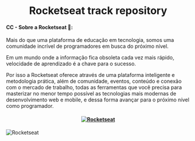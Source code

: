 <h1 align="center"> Rocketseat track repository </h1>

<h4> CC - Sobre a Rocketseat 🚀:</h4>
<p>Mais do que uma plataforma de educação em tecnologia, somos uma comunidade incrível de programadores em busca do próximo nível.
  
Em um mundo onde a informação fica obsoleta cada vez mais rápido, velocidade de aprendizado é a chave para o sucesso.

Por isso a Rocketseat oferece através de uma plataforma inteligente e metodologia prática, além de comunidade, eventos, conteúdo e conexão com o mercado de 
trabalho, todas as ferramentas que você precisa para masterizar no menor tempo possível as tecnologias mais modernas de desenvolvimento web e mobile, e dessa forma avançar para o próximo nível como programador.

</p>

<h4 align="center">

[![Rocketseat](https://img.shields.io/badge/-Rocketseat-blueviolet?style=for-the-badge&logo=Apache-RocketMQ&logoWidth=30&logoColor=critical&color=7159C1&labelColor=19191C)](https://rocketseat.com.br/)
</h4>

![Rocketseat](https://miro.medium.com/max/3840/1*34-5tbanwB0yo0ccyP_7oA.jpeg)
